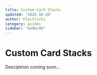 ```yaml
---
title: Custom Card Stacks
updated: "2025-10-26"
author: Electricks
category: guides
sidebar: "ee4bc46"
---
```


# Custom Card Stacks

Desciptrion coming soon…